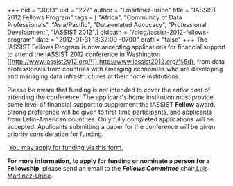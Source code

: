 +++
nid = "3033"
uid = "227"
author = "l.martinez-uribe"
title = "IASSIST 2012 Fellows Program"
tags = [ "Africa", "Community of Data Professionals", "Asia/Pacific", "Data-related Advocacy", "Professional Development", "IASSIST 2012",]
oldpath = "/blog/iassist-2012-fellows-program"
date = "2012-01-31 13:32:09 -0700"
draft = "false"
+++
The IASSIST Fellows Program is now accepting applications for financial
support to attend the IASSIST 2012 conference in Washington
\[[http://www.iassist2012.org/\]](http://www.iassist2012.org/%5d), from
data professionals from countries with emerging economies who are
developing and managing data infrastructures at their home institutions.

Please be aware that funding is *not* intended to cover the *entire
cost* of attending the conference. The applicant's home institution
*must* provide some level of financial support to supplement the IASSIST
**Fellow** award. Strong preference will be given to first time
participants, and applicants from Latin-American countries. Only fully
completed applications will be accepted. Applicants submitting a paper
for the conference will be given priority consideration for funding.

 [You may apply for funding via this
form.](https://docs.google.com/spreadsheet/viewform?formkey=dF95bVJRN1JtMDYtQ2ZmekRCTTJ3aEE6MA#gid=0 "IASSIST Fellows Program")

**For more information, to apply for funding or nominate a person for a
Fellowship**, please send an email to the ***Fellows Committee***
chair,[Luis Martínez-Uribe](mailto:lmartinez@march.es).

 
